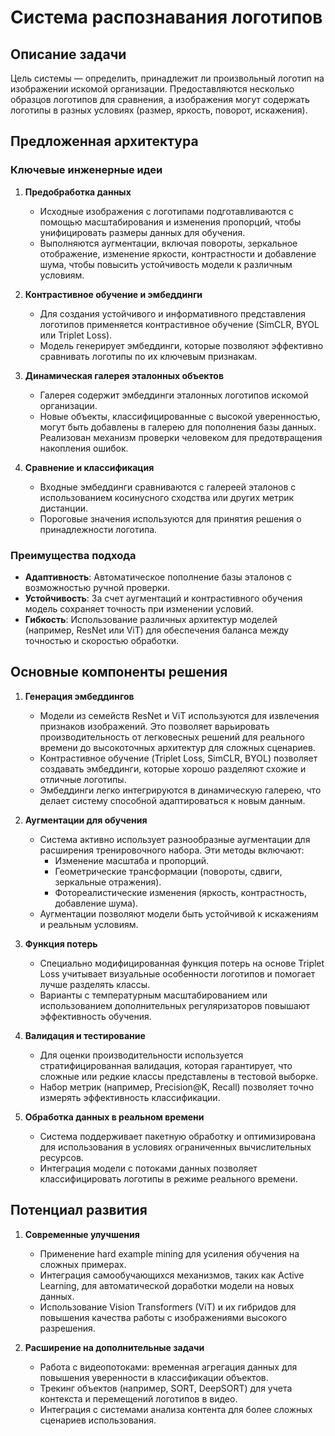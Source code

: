 # Система распознавания логотипов

## Описание задачи

Цель системы — определить, принадлежит ли произвольный логотип на изображении искомой организации. Предоставляются несколько образцов логотипов для сравнения, а изображения могут содержать логотипы в разных условиях (размер, яркость, поворот, искажения).

## Предложенная архитектура

### Ключевые инженерные идеи

1. **Предобработка данных**
   - Исходные изображения с логотипами подготавливаются с помощью масштабирования и изменения пропорций, чтобы унифицировать размеры данных для обучения.
   - Выполняются аугментации, включая повороты, зеркальное отображение, изменение яркости, контрастности и добавление шума, чтобы повысить устойчивость модели к различным условиям.

2. **Контрастивное обучение и эмбеддинги**
   - Для создания устойчивого и информативного представления логотипов применяется контрастивное обучение (SimCLR, BYOL или Triplet Loss).
   - Модель генерирует эмбеддинги, которые позволяют эффективно сравнивать логотипы по их ключевым признакам.

3. **Динамическая галерея эталонных объектов**
   - Галерея содержит эмбеддинги эталонных логотипов искомой организации.
   - Новые объекты, классифицированные с высокой уверенностью, могут быть добавлены в галерею для пополнения базы данных. Реализован механизм проверки человеком для предотвращения накопления ошибок.

4. **Сравнение и классификация**
   - Входные эмбеддинги сравниваются с галереей эталонов с использованием косинусного сходства или других метрик дистанции.
   - Пороговые значения используются для принятия решения о принадлежности логотипа.

### Преимущества подхода
- **Адаптивность**: Автоматическое пополнение базы эталонов с возможностью ручной проверки.
- **Устойчивость**: За счет аугментаций и контрастивного обучения модель сохраняет точность при изменении условий.
- **Гибкость**: Использование различных архитектур моделей (например, ResNet или ViT) для обеспечения баланса между точностью и скоростью обработки.

## Основные компоненты решения

1. **Генерация эмбеддингов**
   - Модели из семейств ResNet и ViT используются для извлечения признаков изображений. Это позволяет варьировать производительность от легковесных решений для реального времени до высокоточных архитектур для сложных сценариев.
   - Контрастивное обучение (Triplet Loss, SimCLR, BYOL) позволяет создавать эмбеддинги, которые хорошо разделяют схожие и отличные логотипы.
   - Эмбеддинги легко интегрируются в динамическую галерею, что делает систему способной адаптироваться к новым данным.

2. **Аугментации для обучения**
   - Система активно использует разнообразные аугментации для расширения тренировочного набора. Эти методы включают:
     - Изменение масштаба и пропорций.
     - Геометрические трансформации (повороты, сдвиги, зеркальные отражения).
     - Фотореалистические изменения (яркость, контрастность, добавление шума).
   - Аугментации позволяют модели быть устойчивой к искажениям и реальным условиям.

3. **Функция потерь**
   - Специально модифицированная функция потерь на основе Triplet Loss учитывает визуальные особенности логотипов и помогает лучше разделять классы.
   - Варианты с температурным масштабированием или использованием дополнительных регуляризаторов повышают эффективность обучения.

4. **Валидация и тестирование**
   - Для оценки производительности используется стратифицированная валидация, которая гарантирует, что сложные или редкие классы представлены в тестовой выборке.
   - Набор метрик (например, Precision@K, Recall) позволяет точно измерять эффективность классификации.

5. **Обработка данных в реальном времени**
   - Система поддерживает пакетную обработку и оптимизирована для использования в условиях ограниченных вычислительных ресурсов.
   - Интеграция модели с потоками данных позволяет классифицировать логотипы в режиме реального времени.

## Потенциал развития

1. **Современные улучшения**
   - Применение hard example mining для усиления обучения на сложных примерах.
   - Интеграция самообучающихся механизмов, таких как Active Learning, для автоматической доработки модели на новых данных.
   - Использование Vision Transformers (ViT) и их гибридов для повышения качества работы с изображениями высокого разрешения.

2. **Расширение на дополнительные задачи**
   - Работа с видеопотоками: временная агрегация данных для повышения уверенности в классификации объектов.
   - Трекинг объектов (например, SORT, DeepSORT) для учета контекста и перемещений логотипов в видео.
   - Интеграция с системами анализа контента для более сложных сценариев использования.

